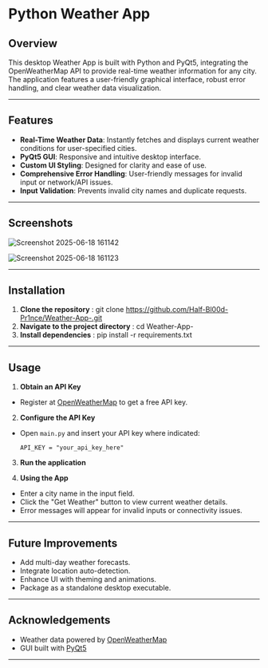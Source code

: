 # Python Weather App

## Overview  
This desktop Weather App is built with Python and PyQt5, integrating the OpenWeatherMap API to provide real-time weather information for any city. The application features a user-friendly graphical interface, robust error handling, and clear weather data visualization.

---

## Features  

- **Real-Time Weather Data**: Instantly fetches and displays current weather conditions for user-specified cities.
- **PyQt5 GUI**: Responsive and intuitive desktop interface.
- **Custom UI Styling**: Designed for clarity and ease of use.
- **Comprehensive Error Handling**: User-friendly messages for invalid input or network/API issues.
- **Input Validation**: Prevents invalid city names and duplicate requests.

---

## Screenshots  
![Screenshot 2025-06-18 161142](https://github.com/user-attachments/assets/b35d5fc8-5377-4588-b9bc-6701fb30c749)

![Screenshot 2025-06-18 161123](https://github.com/user-attachments/assets/49ca43ea-984a-449a-98e9-4847426b3edf)





---

## Installation  

1. **Clone the repository** : git clone https://github.com/Half-Bl00d-Pr1nce/Weather-App-.git 
2. **Navigate to the project directory** : cd Weather-App-
3. **Install dependencies** : pip install -r requirements.txt


---

## Usage  

1. **Obtain an API Key**  
- Register at [OpenWeatherMap](https://openweathermap.org/api) to get a free API key.

2. **Configure the API Key**  
- Open `main.py` and insert your API key where indicated:
  ```
  API_KEY = "your_api_key_here"
  ```

3. **Run the application**  

4. **Using the App**  
- Enter a city name in the input field.
- Click the "Get Weather" button to view current weather details.
- Error messages will appear for invalid inputs or connectivity issues.

---

## Future Improvements  

- Add multi-day weather forecasts.
- Integrate location auto-detection.
- Enhance UI with theming and animations.
- Package as a standalone desktop executable.

---

## Acknowledgements  

- Weather data powered by [OpenWeatherMap](https://openweathermap.org/)
- GUI built with [PyQt5](https://riverbankcomputing.com/software/pyqt/)

---





